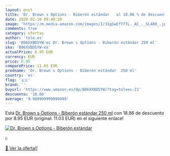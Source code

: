 ```yaml
---
layout: post
title: 'Dr. Brown s Options - Biberón estándar   al 18.86 % de descuento'
date: 2020-02-18 09:40:20
image: 'https://m.media-amazon.com/images/I/31gGwEfY7TL._AC_._SL400_.jpg'
comments: true
category: ofertas
author: 'tole.es'
slug: 'B06XXBDSYW-es Dr. Brown s Options - Biberón estándar 250 ml'
sku: 'B06XXBDSYW-es'
actualPrice: 8.95 EUR
currency: EUR
price: 8.95
comparePrice: 11.03 EUR
prodname: 'Dr. Brown s Options - Biberón estándar  250 ml'
country: 'es'
flag: '🇪🇸'
brand: ''
buyurl: 'https://www.amazon.es/dp/B06XXBDSYW/?tag=tolees-21'
descuento: '18.86'
average: '9.989999999999998'
---
```


Está [Dr. Brown s Options - Biberón estándar  250 ml](https://www.amazon.es/dp/B06XXBDSYW/?tag=tolees-21) con 18.86 de descuento por 8.95 EUR (original: 11.03 EUR) en el siguiente enlace!

[![Dr. Brown s Options - Biberón estándar  ](https://m.media-amazon.com/images/I/31gGwEfY7TL._AC_._SL400_.jpg)](https://www.amazon.es/dp/B06XXBDSYW/?tag=tolees-21)

ℹ️:


[🛒 Ver la oferta!!](https://www.amazon.es/dp/B06XXBDSYW/?tag=tolees-21)
